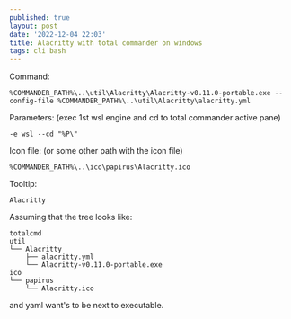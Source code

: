 ```yaml
---
published: true
layout: post
date: '2022-12-04 22:03'
title: Alacritty with total commander on windows
tags: cli bash 
---
```

Command:

    %COMMANDER_PATH%\..\util\Alacritty\Alacritty-v0.11.0-portable.exe --config-file %COMMANDER_PATH%\..\util\Alacritty\alacritty.yml

Parameters: (exec 1st wsl engine and cd to total commander active pane)

    -e wsl --cd "%P\"

Icon file: (or some other path with the icon file)

    %COMMANDER_PATH%\..\ico\papirus\Alacritty.ico

Tooltip:

    Alacritty

Assuming that the tree looks like:

    totalcmd
    util
    └── Alacritty
        ├── alacritty.yml
        └── Alacritty-v0.11.0-portable.exe
    ico
    └── papirus
        └── Alacritty.ico

and yaml want's to be next to executable.

